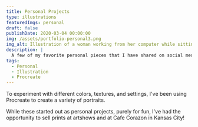 ```yaml
---
title: Personal Projects
type: illustrations
featuredImgs: personal
draft: false
publishDate: 2020-03-04 00:00:00
img: /assets/portfolio-personal3.png
img_alt: Illustration of a woman working from her computer while sitting in a train.
description: |
  A few of my favorite personal pieces that I have shared on social media, sold at art shows, and currently selling at Cafe Corazon.
tags:
  - Personal
  - Illustration
  - Procreate
---
```


<span class="text-[23px] font-light">To experiment with different colors, textures, and settings, I've been using Procreate to create a variety of portraits.</span>

While these started out as personal projects, purely for fun, I've had the opportunity to sell prints at artshows and at Cafe Corazon in Kansas City!
